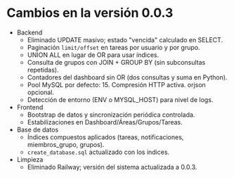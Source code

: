 # Cambios en la versión 0.0.3

- Backend
  - Eliminado UPDATE masivo; estado "vencida" calculado en SELECT.
  - Paginación `limit/offset` en tareas por usuario y por grupo.
  - UNION ALL en lugar de OR para usar índices.
  - Consulta de grupos con JOIN + GROUP BY (sin subconsultas repetidas).
  - Contadores del dashboard sin OR (dos consultas y suma en Python).
  - Pool MySQL por defecto: 15. Compresión HTTP activa. orjson opcional.
  - Detección de entorno (ENV o MYSQL_HOST) para nivel de logs.
- Frontend
  - Bootstrap de datos y sincronización periódica controlada.
  - Estabilizaciones en Dashboard/Áreas/Grupos/Tareas.
- Base de datos
  - Índices compuestos aplicados (tareas, notificaciones, miembros_grupo, grupos).
  - `create_database.sql` actualizado con los índices.
- Limpieza
  - Eliminado Railway; versión del sistema actualizada a 0.0.3.
